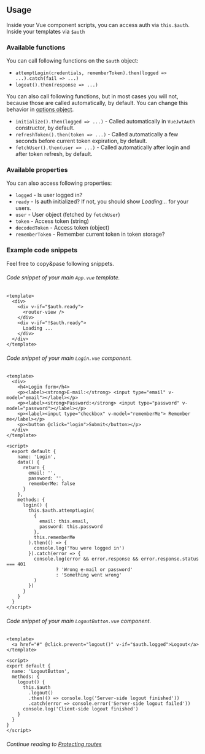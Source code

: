 ## Usage

Inside your Vue component scripts, you can access auth via `this.$auth`.
Inside your templates via `$auth`

### Available functions

You can call following functions on the `$auth` object:

 - `attemptLogin(credentials, rememberToken).then(logged => ...).catch(fail => ...)`
 - `logout().then(response => ...)`

You can also call following functions, but in most cases you will not, because those are called automatically, by default. You can change this behavior in [options object](configuration.md).

 - `initialize().then(logged => ...)` - Called automatically in `VueJwtAuth` constructor, by default.
 - `refreshToken().then(token => ...)` - Called automatically a few seconds before current token expiration, by default.
 - `fetchUser().then(user => ...)` - Called automatically after login and after token refresh, by default.

### Available properties

You can also access following properties:

 - `logged` - Is user logged in?
 - `ready` - Is auth initialized? If not, you should show *Loading...* for your users.
 - `user` - User object (fetched by `fetchUser`)
 - `token` - Access token (string)
 - `decodedToken` - Access token (object)
 - `rememberToken` - Remember current token in token storage?

### Example code snippets

Feel free to copy&pase following snippets.

###### Code snippet of your main `App.vue` template.

```vue
<template>
  <div>
    <div v-if="$auth.ready">
      <router-view />
    </div>
    <div v-if="!$auth.ready">
      Loading ...
    </div>
  </div>
</template>
```

###### Code snippet of your main `Login.vue` component.

```vue
<template>
  <div>
    <h4>Login form</h4>
    <p><label><strong>E-mail:</strong> <input type="email" v-model="email"></label></p>
    <p><label><strong>Password:</strong> <input type="password" v-model="password"></label></p>
    <p><label><input type="checkbox" v-model="rememberMe"> Remember me</label></p>
    <p><button @click="login">Submit</button></p>
  </div>
</template>

<script>
  export default {
    name: 'Login',
    data() {
      return {
        email: '',
        password: '',
        rememberMe: false
      }
    },
    methods: {
      login() {
        this.$auth.attemptLogin(
          {
            email: this.email,
            password: this.password
          },
          this.rememberMe
        ).then(() => {
          console.log('You were logged in')
        }).catch(error => {
          console.log(error && error.response && error.response.status === 401
                  ? 'Wrong e-mail or password'
                  : 'Something went wrong'
          )
        })
      }
    }
  }
</script>
```

###### Code snippet of your main `LogoutButton.vue` component.

```vue
<template>
  <a href="#" @click.prevent="logout()" v-if="$auth.logged">Logout</a>
</template>

<script>
export default {
  name: 'LogoutButton',
  methods: {
    logout() {
      this.$auth
        .logout()
        .then(() => console.log('Server-side logout finished'))
        .catch(error => console.error('Server-side logout failed'))
      console.log('Client-side logout finished')
    }
  }
}
</script>
```

###### Continue reading to [Protecting routes](protect-routes.md)
